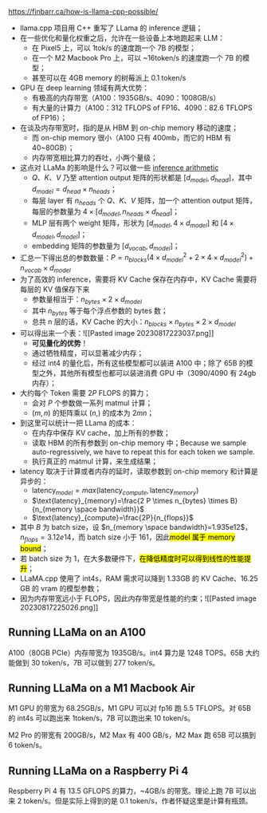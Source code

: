 https://finbarr.ca/how-is-llama-cpp-possible/

- llama.cpp 项目用 C++ 重写了 LLama 的 inference 逻辑；
- 在一些优化和量化权重之后，允许在一些设备上本地跑起来 LLM：
	- 在 Pixel5 上，可以 1tok/s 的速度跑一个 7B 的模型；
	- 在一个 M2 Macbook Pro 上，可以 ~16token/s 的速度跑一个 7B 的模型；
	- 甚至可以在 4GB memory 的树莓派上 0.1 token/s
- GPU 在 deep learning 领域有两大优势：
	- 有极高的内存带宽（A100：1935GB/s、4090：1008GB/s）
	- 有大量的计算力（A100：312 TFLOPS of FP16、4090：82.6 TFLOPS of FP16）；
- 在谈及内存带宽时，指的是从 HBM 到 on-chip memory 移动的速度；
	- 而 on-chip memory 很小（A100 只有 400mb，而它的 HBM 有 40~80GB）；
	- 内存带宽相比算力的吞吐，小两个量级；
- 这点对 LLaMa 的影响是什么？可以做一些 [inference arithmetic](https://kipp.ly/transformer-inference-arithmetic/)
	- $Q$、$K$、$V$ 乃至 attention output 矩阵的形状都是 $[d_{model}, d_{head}]$，其中 $d_{model} = d_{head} \times n_{heads}$；
	- 每层 layer 有 $n_{heads}$ 个 $Q$、$K$、$V$ 矩阵，加一个 attention output 矩阵，每层的参数量为 $4 \times [d_{model}, n_{heads} \times d_{head}]$；
	- MLP 层有两个 weight 矩阵，形状为 $[d_{model}, 4 \times d_{model}]$ 和 $[4 \times d_{model}, d_{model}]$；
	- embedding 矩阵的参数量为 $[d_{vocab}, d_{model}]$；
- 汇总一下得出总的参数数量：$P = n_{blocks}(4 \times d_{model}^2 + 2 \times 4 \times d^2_{model}) + n_{vocab} \times d_{model}$
- 为了高效的 inference，需要将 KV Cache 保存在内存中，KV Cache 需要将每层的 KV 值保存下来
	- 参数量相当于：$n_{bytes} \times 2 \times d_{model}$
	- 其中 $n_{bytes}$ 等于每个浮点参数的 bytes 数；
	- 总共 n 层的话，KV Cache 的大小：$n_{blocks} \times n_{bytes} \times 2 \times d_{model}$
- 可以得出来一个表：![[Pasted image 20230817223037.png]]
	- **可见量化的优势**！
	- 通过牺牲精度，可以显著减少内存；
	- 经过 int4 的量化后，所有这些模型都可以装进 A100 中；除了 65B 的模型之外，其他所有模型也都可以装进消费 GPU 中（3090/4090 有 24gb 内存）；
- 大约每个 Token 需要 $2P$ FLOPS 的算力；
	- 会对 $P$ 个参数做一系列 matmul 计算；
	- $(m, n)$ 的矩阵乘以 $(n, )$ 的成本为 $2mn$；
- 到这里可以统计一把 LLama 的成本：
	- 在内存中保存 KV cache，加上所有的参数；
	- 读取 HBM 的所有参数到 on-chip memory 中；Because we sample auto-regressively, we have to repeat this for each token we sample.
	- 执行真正的 matmul 计算，来生成结果；
- latency 取决于计算或者内存的延时，读取参数到 on-chip memory 和计算是异步的：
	- $\text{latency}_{model} = max(\text{latency}_{compute}, \text{latency}_{memory})$
	- $\text{latency}_{memory}=\frac{2 P \times n_{bytes} \times B}{n_{memory \space bandwidth}}$
	- $\text{latency}_{compute}=\frac{2P}{n_{flops}}$
- 其中 $B$ 为 batch size，设 $n_{memory \space bandwidth}=1.935e12$，$n_{flops} = 3.12e14$，而 batch size 小于 161，因此<mark>model 属于 memory bound</mark>；
- 若 batch size 为 1，在大多数硬件下，<mark>在降低精度时可以得到线性的性能提升</mark>；
- LLaMA.cpp 使用了 int4s，RAM 需求可以降到 1.33GB 的 KV Cache、16.25 GB 的 vram 的模型参数；
- 因为内存带宽远小于 FLOPS，因此内存带宽是性能的约束；![[Pasted image 20230817225026.png]]

## Running LLaMa on an A100

A100（80GB PCIe）内存带宽为 1935GB/s。int4 算力是 1248 TOPS。65B 大约能做到 30 token/s，7B 可以做到 277 token/s。

## Running LLaMa on a M1 Macbook Air

M1 GPU 的带宽为 68.25GB/s，M1 GPU 可以对 fp16 跑 5.5 TFLOPS。对 65B 的 int4s 可以跑出来 1token/s，7B 可以跑出来 10 token/s。

M2 Pro 的带宽有 200GB/s，M2 Max 有 400 GB/s，M2 Max 跑 65B 可以搞到 6 token/s。

## Running LLaMa on a Raspberry Pi 4

Respberry Pi 4 有 13.5 GFLOPS 的算力，~4GB/s 的带宽。理论上跑 7B 可以出来 2 token/s。但是实际上得到的是 0.1 token/s，作者怀疑这里是计算有瓶颈。
